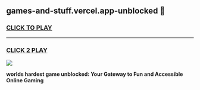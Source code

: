 
## games-and-stuff.vercel.app-unblocked 👋
<h3>
<a href="https://premium.freeplayer.one?title=games-and-stuff.vercel.app-unblocked&ref=14F">CLICK TO PLAY</a></h3>
<hr>

<h3>
<a href="https://premium.freeplayer.one?title=games-and-stuff.vercel.app-unblocked&ref=14F">CLICK 2 PLAY</a>
  
</h3>

<a href="https://premium.freeplayer.one?title=games-and-stuff.vercel.app-unblocked&ref=12F/"><img src="https://clearcache.store/games.png"></a>


**worlds hardest game unblocked: Your Gateway to Fun and Accessible Online Gaming**
